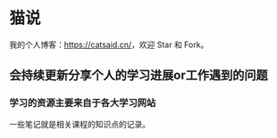 # 猫说

我的个人博客：<https://catsaid.cn/>，欢迎 Star 和 Fork。

## 会持续更新分享个人的学习进展or工作遇到的问题

### 学习的资源主要来自于各大学习网站

一些笔记就是相关课程的知识点的记录。


